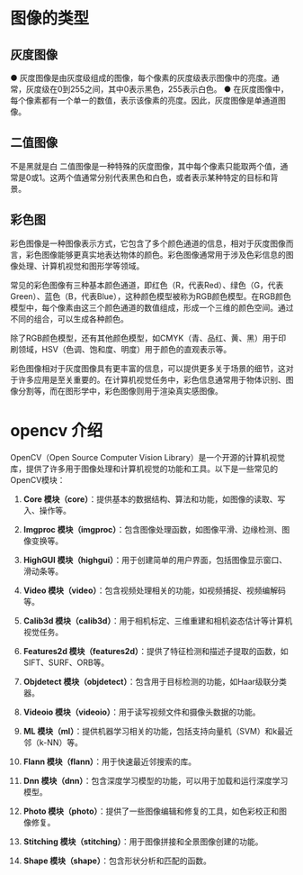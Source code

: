 # 图像的类型
## 灰度图像
● 灰度图像是由灰度级组成的图像，每个像素的灰度级表示图像中的亮度。通常，灰度级在0到255之间，其中0表示黑色，255表示白色。
● 在灰度图像中，每个像素都有一个单一的数值，表示该像素的亮度。因此，灰度图像是单通道图像。
## 二值图像
不是黑就是白
二值图像是一种特殊的灰度图像，其中每个像素只能取两个值，通常是0或1。这两个值通常分别代表黑色和白色，或者表示某种特定的目标和背景。
## 彩色图
彩色图像是一种图像表示方式，它包含了多个颜色通道的信息，相对于灰度图像而言，彩色图像能够更真实地表达物体的颜色。彩色图像通常用于涉及色彩信息的图像处理、计算机视觉和图形学等领域。

常见的彩色图像有三种基本颜色通道，即红色（R，代表Red）、绿色（G，代表Green）、蓝色（B，代表Blue），这种颜色模型被称为RGB颜色模型。在RGB颜色模型中，每个像素由这三个颜色通道的数值组成，形成一个三维的颜色空间。通过不同的组合，可以生成各种颜色。

除了RGB颜色模型，还有其他颜色模型，如CMYK（青、品红、黄、黑）用于印刷领域，HSV（色调、饱和度、明度）用于颜色的直观表示等。

彩色图像相对于灰度图像具有更丰富的信息，可以提供更多关于场景的细节，这对于许多应用是至关重要的。在计算机视觉任务中，彩色信息通常用于物体识别、图像分割等，而在图形学中，彩色图像则用于渲染真实感图像。

# opencv 介绍
OpenCV（Open Source Computer Vision Library）是一个开源的计算机视觉库，提供了许多用于图像处理和计算机视觉的功能和工具。以下是一些常见的OpenCV模块：

1. **Core 模块（core）**：提供基本的数据结构、算法和功能，如图像的读取、写入、操作等。

2. **Imgproc 模块（imgproc）**：包含图像处理函数，如图像平滑、边缘检测、图像变换等。

3. **HighGUI 模块（highgui）**：用于创建简单的用户界面，包括图像显示窗口、滑动条等。

4. **Video 模块（video）**：包含视频处理相关的功能，如视频捕捉、视频编解码等。

5. **Calib3d 模块（calib3d）**：用于相机标定、三维重建和相机姿态估计等计算机视觉任务。

6. **Features2d 模块（features2d）**：提供了特征检测和描述子提取的函数，如SIFT、SURF、ORB等。

7. **Objdetect 模块（objdetect）**：包含用于目标检测的功能，如Haar级联分类器。

8. **Videoio 模块（videoio）**：用于读写视频文件和摄像头数据的功能。

9. **ML 模块（ml）**：提供机器学习相关的功能，包括支持向量机（SVM）和k最近邻（k-NN）等。

10. **Flann 模块（flann）**：用于快速最近邻搜索的库。

11. **Dnn 模块（dnn）**：包含深度学习模型的功能，可以用于加载和运行深度学习模型。

12. **Photo 模块（photo）**：提供了一些图像编辑和修复的工具，如色彩校正和图像修复。

13. **Stitching 模块（stitching）**：用于图像拼接和全景图像创建的功能。

14. **Shape 模块（shape）**：包含形状分析和匹配的函数。

